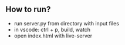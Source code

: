 ## How to run?

- run server.py from directory with input files
- in vscode: ctrl + p, build, watch
- open index.html with live-server
